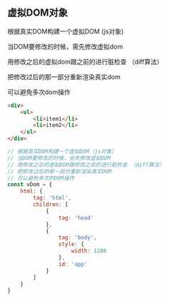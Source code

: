 ## 虚拟DOM对象

根据真实DOM构建一个虚拟DOM (js对象)

当DOM要修改的时候，需先修改虚拟dom

用修改之后的虚拟dom跟之前的进行脏检查 （diff算法）

把修改过后的那一部分重新渲染真实dom

可以避免多次dom操作

```html
<div>
    <ul>
        <li>item1</li>
        <li>item2</li>
    </ul>
</div>
```

```javascript
// 根据真实DOM构建一个虚拟DOM（js对象）
// 当DOM要修改的时候，会先修改虚拟DOM
// 用修改之后的虚拟DOM跟修改之前的进行脏检查 （diff算法）
// 把修改过后的那一部分重新渲染真实DOM
// 可以避免多次的DOM操作
const vDom = {
    html: {
        tag: 'html',
        children: [
            {
                tag: 'head'
            },
            {
                tag: 'body',
                style: {
                    width: 1200
                },
                id: 'app'
            }
        ]
    }
}
```

